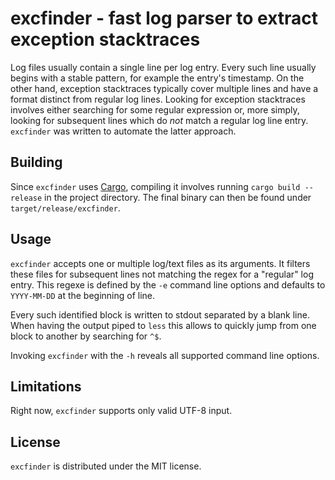 excfinder - fast log parser to extract exception stacktraces
============================================================

Log files usually contain a single line per log entry.  Every such
line usually begins with a stable pattern, for example the entry's
timestamp.  On the other hand, exception stacktraces typically cover
multiple lines and have a format distinct from regular log lines.
Looking for exception stacktraces involves either searching for some
regular expression or, more simply, looking for subsequent lines which
do _not_ match a regular log line entry.  `excfinder` was written to
automate the latter approach.


Building
--------

Since `excfinder` uses [Cargo](http://crates.io), compiling it
involves running `cargo build --release` in the project directory.
The final binary can then be found under `target/release/excfinder`.


Usage
-----

`excfinder` accepts one or multiple log/text files as its arguments.
It filters these files for subsequent lines not matching the regex for
a "regular" log entry. This regexe is defined by the `-e` command line
options and defaults to `YYYY-MM-DD` at the beginning of line.

Every such identified block is written to stdout separated by a blank
line.  When having the output piped to `less` this allows to quickly
jump from one block to another by searching for `^$`.

Invoking `excfinder` with the `-h` reveals all supported command line
options.


Limitations
-----------

Right now, `excfinder` supports only valid UTF-8 input.


License
-------

`excfinder` is distributed under the MIT license.
